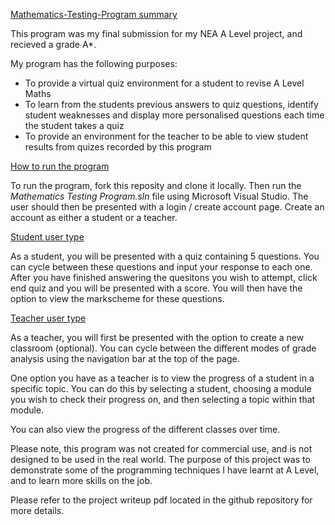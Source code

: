 <u> Mathematics-Testing-Program summary </u>

This program was my final submission for my NEA A Level project, and recieved a grade A*.

My program has the following purposes:
* To provide a virtual quiz environment for a student to revise A Level Maths
* To learn from the students previous answers to quiz questions, identify student weaknesses and display more personalised questions each time the student takes a quiz
* To provide an environment for the teacher to be able to view student results from quizes recorded by this program

<u> How to run the program </u>

To run the program, fork this reposity and clone it locally.
Then run the _Mathematics Testing Program.sln_ file using Microsoft Visual Studio.
The user should then be presented with a login / create account page.
Create an account as either a student or a teacher.

<u> Student user type </u>

As a student, you will be presented with a quiz containing 5 questions.
You can cycle between these questions and input your response to each one.
After you have finished answering the quesitons you wish to attempt, click end quiz and you will be presented with a score.
You will then have the option to view the markscheme for these questions.

<u> Teacher user type </u>

As a teacher, you will first be presented with the option to create a new classroom (optional).
You can cycle between the different modes of grade analysis using the navigation bar at the top of the page.

One option you have as a teacher is to view the progress of a student in a specific topic.
You can do this by selecting a student, choosing a module you wish to check their progress on, and then selecting a topic within that module.

You can also view the progress of the different classes over time.


Please note, this program was not created for commercial use, and is not designed to be used in the real world. The purpose of this project was to demonstrate some of the programming techniques I have learnt at A Level, and to learn more skills on the job.

Please refer to the project writeup pdf located in the github repository for more details.